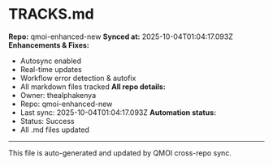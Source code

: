 # TRACKS.md

**Repo:** qmoi-enhanced-new
**Synced at:** 2025-10-04T01:04:17.093Z
**Enhancements & Fixes:**
- Autosync enabled
- Real-time updates
- Workflow error detection & autofix
- All markdown files tracked
**All repo details:**
- Owner: thealphakenya
- Repo: qmoi-enhanced-new
- Last sync: 2025-10-04T01:04:17.093Z
**Automation status:**
- Status: Success
- All .md files updated
---
This file is auto-generated and updated by QMOI cross-repo sync.
